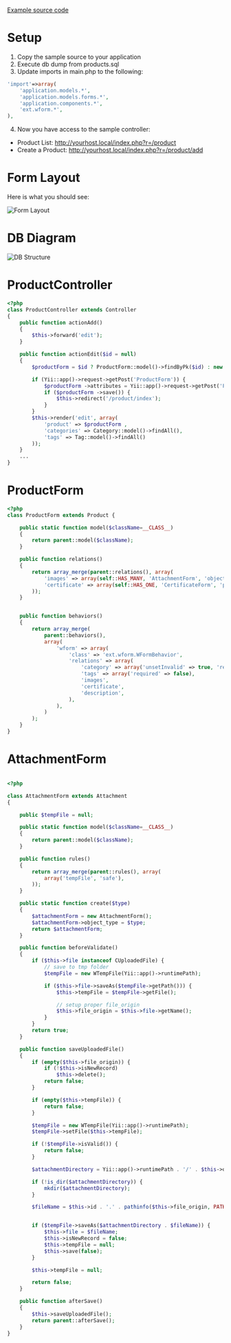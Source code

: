 [Example source code](https://github.com/weavora/wform/tree/master/examples/product)

# Setup

1. Copy the sample source to your application
2. Execute db dump from products.sql
3. Update imports in main.php to the following:

```php
'import'=>array(
	'application.models.*',
	'application.models.forms.*',
	'application.components.*',
	'ext.wform.*',
),
```
4. Now you have access to the sample controller: 
 
- Product List: http://yourhost.local/index.php?r=/product
- Create a Product: http://yourhost.local/index.php?r=/product/add

# Form Layout

Here is what you should see:

![Form Layout](http://i.imgur.com/F3wRZ.png)

# DB Diagram

![DB Structure](http://i.imgur.com/A8c7W.png)

# ProductController

```php
<?php
class ProductController extends Controller
{
	public function actionAdd() 
	{
		$this->forward('edit');
	}

	public function actionEdit($id = null)
	{
		$productForm = $id ? ProductForm::model()->findByPk($id) : new ProductForm();

		if (Yii::app()->request->getPost('ProductForm')) {
		    $productForm ->attributes = Yii::app()->request->getPost('ProductForm');
		    if ($productForm ->save()) {
		        $this->redirect('/product/index');
		    }
		}
		$this->render('edit', array(
			'product' => $productForm ,
			'categories' => Category::model()->findAll(),
			'tags' => Tag::model()->findAll()
		));
	}
	...
}
```

# ProductForm

```php
<?php
class ProductForm extends Product {

	public static function model($className=__CLASS__)
	{
		return parent::model($className);
	}

	public function relations()
	{
		return array_merge(parent::relations(), array(
			'images' => array(self::HAS_MANY, 'AttachmentForm', 'object_id', 'condition' => 'images.object_type=:object_type', 'params' => array('object_type' => Attachment::OBJECT_TYPE_PRODUCT_IMAGE)),
			'certificate' => array(self::HAS_ONE, 'CertificateForm', 'product_id'),
		));
	}


	public function behaviors() 
	{
		return array_merge(
			parent::behaviors(),
			array(
				'wform' => array(
					'class' => 'ext.wform.WFormBehavior',
					'relations' => array(
						'category' => array('unsetInvalid' => true, 'required' => false),
						'tags' => array('required' => false),
						'images',
						'certificate',
						'description',
					),
				),
			)
		);
	}
}
```

# AttachmentForm

```php

<?php

class AttachmentForm extends Attachment
{

	public $tempFile = null;

	public static function model($className=__CLASS__)
	{
		return parent::model($className);
	}

	public function rules()
	{
		return array_merge(parent::rules(), array(
			array('tempFile', 'safe'),
		));
	}

	public static function create($type)
	{
		$attachmentForm = new AttachmentForm();
		$attachmentForm->object_type = $type;
		return $attachmentForm;
	}

	public function beforeValidate()
	{
		if ($this->file instanceof CUploadedFile) {
			// save to tmp folder
			$tempFile = new WTempFile(Yii::app()->runtimePath);

			if ($this->file->saveAs($tempFile->getPath())) {
				$this->tempFile = $tempFile->getFile();

				// setup proper file_origin
				$this->file_origin = $this->file->getName();
			}
		}
		return true;
	}

	public function saveUploadedFile()
	{
		if (empty($this->file_origin)) {
			if (!$this->isNewRecord)
				$this->delete();
			return false;
		}

		if (empty($this->tempFile)) {
			return false;
		}

		$tempFile = new WTempFile(Yii::app()->runtimePath);
		$tempFile->setFile($this->tempFile);

		if (!$tempFile->isValid()) {
			return false;
		}

		$attachmentDirectory = Yii::app()->runtimePath . '/' . $this->object_type . '/';

		if (!is_dir($attachmentDirectory)) {
			mkdir($attachmentDirectory);
		}

		$fileName = $this->id . '.' . pathinfo($this->file_origin, PATHINFO_EXTENSION);


		if ($tempFile->saveAs($attachmentDirectory . $fileName)) {
			$this->file = $fileName;
			$this->isNewRecord = false;
			$this->tempFile = null;
			$this->save(false);
		}

		$this->tempFile = null;

		return false;
	}

	public function afterSave()
	{
		$this->saveUploadedFile();
		return parent::afterSave();
	}
}
```

